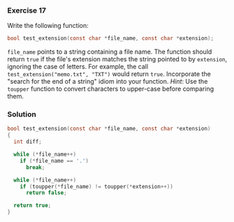 ### Exercise 17

Write the following function:

```c
bool test_extension(const char *file_name, const char *extension);
```

`file_name` points to a string containing a file name. The function should
return `true` if the file's extension matches the string pointed to by
`extension`, ignoring the case of letters. For example, the call
`test_extension("memo.txt", "TXT")` would return `true`. Incorporate the "search
for the end of a string" idiom into your function. _Hint_: Use the `toupper`
function to convert characters to upper-case before comparing them.

### Solution

```c
bool test_extension(const char *file_name, const char *extension)
{
  int diff;

  while (*file_name++)
    if (*file_name == '.')
      break;

  while (*file_name++)
    if (toupper(*file_name) != toupper(*extension++))
      return false;

  return true;
}
```
